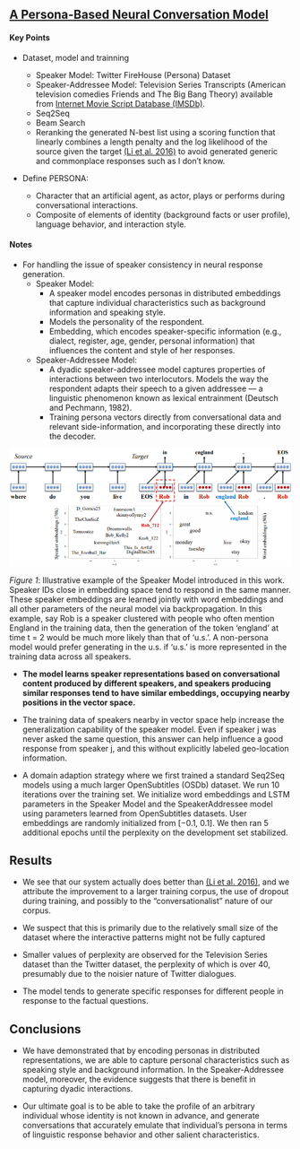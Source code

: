 
## [A Persona-Based Neural Conversation Model](https://arxiv.org/abs/1603.06155)


#### Key Points

- Dataset, model and trainning
  - Speaker Model: Twitter FireHouse (Persona) Dataset
  - Speaker-Addressee Model: Television Series Transcripts (American television comedies Friends and The Big Bang Theory) available from [Internet Movie Script Database (IMSDb)](https://www.imsdb.com/).
  - Seq2Seq
  - Beam Search
  - Reranking the generated N-best list using a scoring function that linearly combines a length penalty and the log likelihood of the source given the target [(Li et al. 2016)](notes/a_diversity-promoting_objective_function_for_neural_conversation_models.md) to avoid generated generic and commonplace responses such as I don’t know.

- Define PERSONA:
  - Character that an artificial agent, as actor, plays or performs during conversational interactions.
  - Composite of elements of identity (background facts or user profile), language behavior, and interaction style.

#### Notes

- For handling the issue of speaker consistency in neural response generation.
  - Speaker Model:
    - A speaker model encodes personas in distributed embeddings that capture individual characteristics such as background information and speaking style.
    - Models the personality of the respondent.
    - Embedding, which encodes speaker-specific information (e.g., dialect, register, age, gender, personal information) that influences the content and style of her responses.
  - Speaker-Addressee Model:
    - A dyadic speaker-addressee model captures properties of interactions between two interlocutors. Models the way the respondent adapts their speech to a given addressee — a linguistic phenomenon known as lexical entrainment (Deutsch and Pechmann, 1982).
    - Training persona vectors directly from conversational data and relevant side-information, and incorporating these directly into the decoder.

![Speaker Model](/images/speaker_model.png)

_Figure 1_: Illustrative example of the Speaker Model introduced in this work. Speaker IDs close in embedding space tend to
respond in the same manner. These speaker embeddings are learned jointly with word embeddings and all other parameters of
the neural model via backpropagation. In this example, say Rob is a speaker clustered with people who often mention England
in the training data, then the generation of the token ‘england’ at time t = 2 would be much more likely than that of ‘u.s.’. A
non-persona model would prefer generating in the u.s. if ‘u.s.’ is more represented in the training data across all speakers.

- **The model learns speaker representations based on conversational content produced by different speakers, and speakers producing similar responses tend to have similar embeddings, occupying nearby positions in the vector space.**

- The training data of speakers nearby in vector space help increase the generalization capability of the speaker model. Even if speaker j was never asked the same question, this answer can help influence a good response from speaker j, and this without explicitly labeled geo-location information.

- A domain adaption strategy where we first trained a standard Seq2Seq models using a much larger OpenSubtitles (OSDb) dataset. We run 10 iterations over the training set. We initialize word embeddings and LSTM parameters in the Speaker Model and the SpeakerAddressee model using parameters learned from OpenSubtitles datasets. User embeddings are randomly initialized from [−0.1, 0.1]. We then ran 5 additional epochs until the perplexity on the development set stabilized.

## Results

- We see that our system actually does better than [(Li et al. 2016)](notes/a_diversity-promoting_objective_function_for_neural_conversation_models.md), and we attribute the improvement to a larger training corpus, the use of dropout during training, and possibly to the “conversationalist” nature of our corpus.

- We suspect that this is primarily due to the relatively small size of the dataset where the interactive patterns might not be fully captured

- Smaller values of perplexity are observed for the Television Series dataset than the Twitter dataset, the perplexity of which is over 40, presumably due to the noisier nature of Twitter dialogues.

- The model tends to generate specific responses for different people in response to the factual questions.

## Conclusions

- We have demonstrated that by encoding personas in distributed representations, we are able to capture personal characteristics such as speaking style and background information. In the Speaker-Addressee model, moreover, the evidence suggests that there is benefit in capturing dyadic interactions.

- Our ultimate goal is to be able to take the profile of an arbitrary individual whose identity is not known in advance, and generate conversations that accurately emulate that individual’s persona in terms of linguistic response behavior and other salient characteristics.
